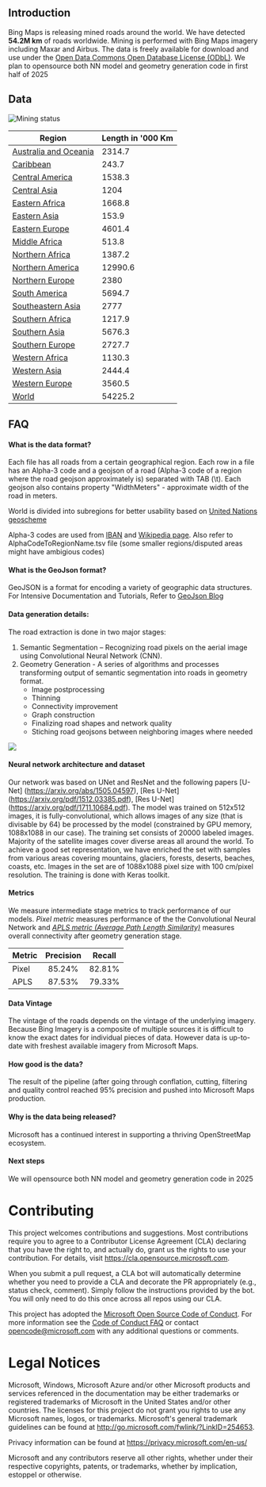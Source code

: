 Introduction
-------------------
Bing Maps is releasing mined roads around the world. We have detected <b>54.2M km</b> of roads worldwide. Mining is performed with Bing Maps imagery including Maxar and Airbus. The data is freely available for download and use under the [Open Data Commons Open Database License (ODbL)](https://opendatacommons.org/licenses/odbl/). We plan to opensource both NN model and geometry generation code in first half of 2025

## Data

![Mining status](images/ARMP.Heatmap-v.2025.01.01.01.00.00.png)

<table width="100%">
    <thead>
		<tr>
			<th>Region</th>
			<th>Length in '000 Km</th>
        </tr>
    </thead>
    <tbody>
		<tr>
			<td><a href="https://usaminedroads.z19.web.core.windows.net/drops/2025.04.28/Australia_and_Oceania.zip">Australia and Oceania</a></td>
			<td>2314.7</td>
		</tr>
		<tr>
			<td><a href="https://usaminedroads.z19.web.core.windows.net/drops/2025.04.28/Caribbean.zip">Caribbean</a></td>
			<td>243.7</td>
		</tr>
		<tr>
			<td><a href="https://usaminedroads.z19.web.core.windows.net/drops/2025.04.28/Central_America.zip">Central America</a></td>
			<td>1538.3</td>
		</tr>
		<tr>
			<td><a href="https://usaminedroads.z19.web.core.windows.net/drops/2025.04.28/Central_Asia.zip">Central Asia</a></td>
			<td>1204</td>
		</tr>
		<tr>
			<td><a href="https://usaminedroads.z19.web.core.windows.net/drops/2025.04.28/Eastern_Africa.zip">Eastern Africa</a></td>
			<td>1668.8</td>
		</tr>
		<tr>
			<td><a href="https://usaminedroads.z19.web.core.windows.net/drops/2025.04.28/Eastern_Asia.zip">Eastern Asia</a></td>
			<td>153.9</td>
		</tr>
		<tr>
			<td><a href="https://usaminedroads.z19.web.core.windows.net/drops/2025.04.28/Eastern_Europe.zip">Eastern Europe</a></td>
			<td>4601.4</td>
		</tr>
		<tr>
			<td><a href="https://usaminedroads.z19.web.core.windows.net/drops/2025.04.28/Middle_Africa.zip">Middle Africa</a></td>
			<td>513.8</td>
		</tr>
		<tr>
			<td><a href="https://usaminedroads.z19.web.core.windows.net/drops/2025.04.28/Northern_Africa.zip">Northern Africa</a></td>
			<td>1387.2</td>
		</tr>
		<tr>
			<td><a href="https://usaminedroads.z19.web.core.windows.net/drops/2025.04.28/Northern_America.zip">Northern America</a></td>
			<td>12990.6</td>
		</tr>
		<tr>
			<td><a href="https://usaminedroads.z19.web.core.windows.net/drops/2025.04.28/Northern_Europe.zip">Northern Europe</a></td>
			<td>2380</td>
		</tr>
		<tr>
			<td><a href="https://usaminedroads.z19.web.core.windows.net/drops/2025.04.28/South_America.zip">South America</a></td>
			<td>5694.7</td>
		</tr>
		<tr>
			<td><a href="https://usaminedroads.z19.web.core.windows.net/drops/2025.04.28/Southeastern_Asia.zip">Southeastern Asia</a></td>
			<td>2777</td>
		</tr>
		<tr>
			<td><a href="https://usaminedroads.z19.web.core.windows.net/drops/2025.04.28/Southern_Africa.zip">Southern Africa</a></td>
			<td>1217.9</td>
		</tr>
		<tr>
			<td><a href="https://usaminedroads.z19.web.core.windows.net/drops/2025.04.28/Southern_Asia.zip">Southern Asia</a></td>
			<td>5676.3</td>
		</tr>
		<tr>
			<td><a href="https://usaminedroads.z19.web.core.windows.net/drops/2025.04.28/Southern_Europe.zip">Southern Europe</a></td>
			<td>2727.7</td>
		</tr>
		<tr>
			<td><a href="https://usaminedroads.z19.web.core.windows.net/drops/2025.04.28/Western_Africa.zip">Western Africa</a></td>
			<td>1130.3</td>
		</tr>
		<tr>
			<td><a href="https://usaminedroads.z19.web.core.windows.net/drops/2025.04.28/Western_Asia.zip">Western Asia</a></td>
			<td>2444.4</td>
		</tr>
		<tr>
			<td><a href="https://usaminedroads.z19.web.core.windows.net/drops/2025.04.28/Western_Europe.zip">Western Europe</a></td>
			<td>3560.5</td>
		</tr>
		<tr>
			<td><a href="https://usaminedroads.z19.web.core.windows.net/drops/2025.04.28/World.zip">World</a></td>
			<td>54225.2</td>
		</tr>
	</tbody>
</table>

## FAQ

#### What is the data format?
Each file has all roads from a certain geographical region. Each row in a file has an Alpha-3 code and a geojson of a road (Alpha-3 code of a region where the road geojson approximately is) separated with TAB (\t). Each geojson also contains property "WidthMeters" - approximate width of the road in meters.

World is divided into subregions for better usability based on <a href="https://en.wikipedia.org/wiki/United_Nations_geoscheme">United Nations geoscheme</a>

Alpha-3 codes are used from <a href="https://www.iban.com/country-codes">IBAN</a> and <a href="https://en.wikipedia.org/wiki/ISO_3166-1_alpha-3">Wikipedia page</a>. Also refer to AlphaCodeToRegionName.tsv file (some smaller regions/disputed areas might have ambigious codes)

#### What is the GeoJson format?
GeoJSON is a format for encoding a variety of geographic data structures. 
For Intensive Documentation and Tutorials, Refer to [GeoJson Blog](http://geojson.org/)

#### Data generation details:
The road extraction is done in two major stages:
1.	Semantic Segmentation – Recognizing road pixels on the aerial image using Convolutional Neural Network (CNN).
2.	Geometry Generation - A series of algorithms and processes transforming output of semantic segmentation into roads in geometry format.
    - Image postprocessing
    - Thinning
    - Connectivity improvement
    - Graph construction
    - Finalizing road shapes and network quality
    - Stiching road geojsons between neighboring images where needed

![](/images/scheme.png)

#### Neural network architecture and dataset
Our network was based on UNet and ResNet and the following papers [U-Net] (https://arxiv.org/abs/1505.04597), [Res U-Net] (https://arxiv.org/pdf/1512.03385.pdf), [Res U-Net] (https://arxiv.org/pdf/1711.10684.pdf).
The model was trained on 512x512 images, it is fully-convolutional, which allows images of any size (that is divisable by 64) be processed by the model (constrained by GPU memory, 1088x1088 in our case). The training set consists of 20000 labeled images. Majority of the satellite images cover diverse areas all around the world. To achieve a good set representation, we have enriched the set with samples from various areas covering mountains, glaciers, forests, deserts, beaches, coasts, etc.
Images in the set are of 1088x1088 pixel size with 100 cm/pixel resolution. The training is done with Keras toolkit.

#### Metrics
We measure intermediate stage metrics to track performance of our models. <i>Pixel metric</i> measures performance of the the Convolutional Neural Network and <i><a href='https://medium.com/the-downlinq/spacenet-road-detection-and-routing-challenge-part-i-d4f59d55bfce'>APLS metric (Average Path Length Similarity)</a></i> measures overall connectivity after geometry generation stage.

| Metric        | Precision    | Recall    |
| ------------- |:-------------:|:-------------:|
|Pixel|85.24%|82.81%|
|APLS|87.53%|79.33%|

#### Data Vintage
The vintage of the roads depends on the vintage of the underlying imagery. Because Bing Imagery is a composite of multiple sources it is difficult to know the exact dates for individual pieces of data. However data is up-to-date with freshest available imagery from Microsoft Maps.

#### How good is the data?
The result of the pipeline (after going through conflation, cutting, filtering and quality control reached 95% precision and pushed into Microsoft Maps production.

#### Why is the data being released?
Microsoft has a continued interest in supporting a thriving OpenStreetMap ecosystem.

#### Next steps
We will opensource both NN model and geometry generation code in 2025

# Contributing

This project welcomes contributions and suggestions.  Most contributions require you to agree to a
Contributor License Agreement (CLA) declaring that you have the right to, and actually do, grant us
the rights to use your contribution. For details, visit https://cla.opensource.microsoft.com.

When you submit a pull request, a CLA bot will automatically determine whether you need to provide
a CLA and decorate the PR appropriately (e.g., status check, comment). Simply follow the instructions
provided by the bot. You will only need to do this once across all repos using our CLA.

This project has adopted the [Microsoft Open Source Code of Conduct](https://opensource.microsoft.com/codeofconduct/).
For more information see the [Code of Conduct FAQ](https://opensource.microsoft.com/codeofconduct/faq/) or
contact [opencode@microsoft.com](mailto:opencode@microsoft.com) with any additional questions or comments.

# Legal Notices

Microsoft, Windows, Microsoft Azure and/or other Microsoft products and services referenced in the documentation
may be either trademarks or registered trademarks of Microsoft in the United States and/or other countries.
The licenses for this project do not grant you rights to use any Microsoft names, logos, or trademarks.
Microsoft's general trademark guidelines can be found at http://go.microsoft.com/fwlink/?LinkID=254653.

Privacy information can be found at https://privacy.microsoft.com/en-us/

Microsoft and any contributors reserve all other rights, whether under their respective copyrights, patents,
or trademarks, whether by implication, estoppel or otherwise.
